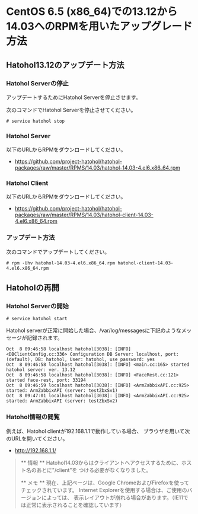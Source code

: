 CentOS 6.5 (x86_64)での13.12から14.03へのRPMを用いたアップグレード方法
=====================================================================

Hatohol13.12のアップデート方法
-------------------------------
### Hatohol Serverの停止
アップデートするためにHatohol Serverを停止させます。

次のコマンドでHatohol Serverを停止させてください。

    # service hatohol stop

### Hatohol Server
以下のURLからRPMをダウンロードしてください。

- https://github.com/project-hatohol/hatohol-packages/raw/master/RPMS/14.03/hatohol-14.03-4.el6.x86_64.rpm

### Hatohol Client
以下のURLからRPMをダウンロードしてください。

- https://github.com/project-hatohol/hatohol-packages/raw/master/RPMS/14.03/hatohol-client-14.03-4.el6.x86_64.rpm

### アップデート方法
次のコマンドでアップデートしてください。

    # rpm -Uhv hatohol-14.03-4.el6.x86_64.rpm hatohol-client-14.03-4.el6.x86_64.rpm

Hatoholの再開
---------------
### Hatohol Serverの開始

    # service hatohol start


Hatohol serverが正常に開始した場合、/var/log/messagesに下記のようなメッセージが記録されます。

    Oct  8 09:46:58 localhost hatohol[3038]: [INFO] <DBClientConfig.cc:336> Configuration DB Server: localhost, port: (default), DB: hatohol, User: hatohol, use password: yes
    Oct  8 09:46:58 localhost hatohol[3038]: [INFO] <main.cc:165> started hatohol server: ver. 13.12
    Oct  8 09:46:58 localhost hatohol[3038]: [INFO] <FaceRest.cc:121> started face-rest, port: 33194
    Oct  8 09:46:59 localhost hatohol[3038]: [INFO] <ArmZabbixAPI.cc:925> started: ArmZabbixAPI (server: testZbxSv1)
    Oct  8 09:47:01 localhost hatohol[3038]: [INFO] <ArmZabbixAPI.cc:925> started: ArmZabbixAPI (server: testZbxSv2)

### Hatohol情報の閲覧
例えば、Hatohol clientが192.168.1.1で動作している場合、
ブラウザを用いて次のURLを開いてください。

- http://192.168.1.1/

> ** 情報 **
> Hatohol14.03からはクライアントへアクセスするために、ホスト名のあとに"/client"を
> つける必要がなくなりました。
> 
> ** メモ **
> 現在、上記ページは、Google ChromeおよびFirefoxを使ってチェックされています。
> Internet Explorerを使用する場合は、ご使用のバージョンによっては、
> 表示レイアウトが崩れる場合があります。（IE11では正常に表示されることを確認しています）

